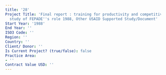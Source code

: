 ```yaml
---
title: '28'
Project Title: 'Final report : training for productivity and competitiveness -- a
  study of FEPADE''s role 1988, Other USAID Supported Study/Document'
Start Year: '1988'
End Year: ''
ISO3 Code: ''
Region: ''
Country: ''
Client/ Donor: ''
Is Current Project? (true/false): false
Practice Area:
- ''
Contract Value USD: ''
---
```


